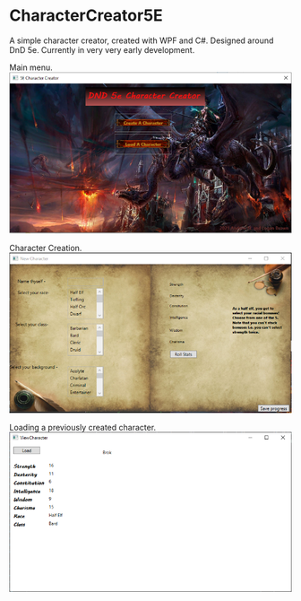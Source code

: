 # CharacterCreator5E
A simple character creator, created with WPF and C#. Designed around DnD 5e. Currently in very very early development. 

Main menu.
![Main menu.](Example1.PNG)

Character Creation.
![Creation](Example2.PNG)

Loading a previously created character.
![Creation](Example3.PNG)
